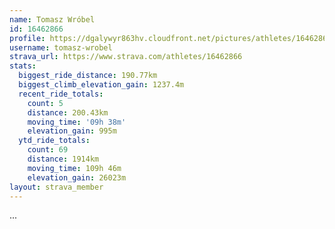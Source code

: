 ```yaml
---
name: Tomasz Wróbel
id: 16462866
profile: https://dgalywyr863hv.cloudfront.net/pictures/athletes/16462866/10169785/1/large.jpg
username: tomasz-wrobel
strava_url: https://www.strava.com/athletes/16462866
stats:
  biggest_ride_distance: 190.77km
  biggest_climb_elevation_gain: 1237.4m
  recent_ride_totals:
    count: 5
    distance: 200.43km
    moving_time: '09h 38m'
    elevation_gain: 995m
  ytd_ride_totals:
    count: 69
    distance: 1914km
    moving_time: 109h 46m
    elevation_gain: 26023m
layout: strava_member
--- 
```

...

